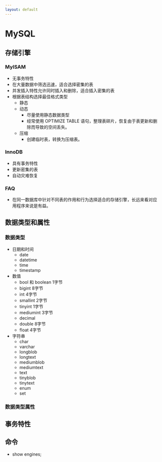 ```yaml
---
layout: default
---
```


# MySQL

## 存储引擎

### MyISAM
- 无事务特性
- 在大量数据中筛选迅速，适合选择密集的表
- 并发插入特性允许同时插入和删除，适合插入密集的表
- 根据表结构选择最佳格式类型
  - 静态
  - 动态
    - 尽量使用静态数据类型
    - 经常使用 OPTIMIZE TABLE 语句，整理表碎片，恢复由于表更新和删除而导致的空间丢失。
  - 压缩
    - 创建临时表，转换为压缩表。

### InnoDB
- 具有事务特性
- 更新密集的表
- 自动灾难恢复

### FAQ
- 在同一数据库中针对不同表的作用和行为选择适合的存储引擎，长远来看对应用程序来说是有益。

## 数据类型和属性

### 数据类型
- 日期和时间
  - date
  - datetime
  - time
  - timestamp
- 数值
  - bool 和 boolean 1字节
  - bigint 8字节
  - int 4字节
  - smallint 2字节
  - tinyint 1字节
  - mediumint 3字节
  - decimal
  - double 8字节
  - float 4字节
- 字符串
  - char
  - varchar
  - longblob
  - longtext
  - mediumblob
  - mediumtext
  - text
  - tinyblob
  - tinytext
  - enum
  - set

### 数据类型属性



## 事务特性

##


## 命令
- show engines;
